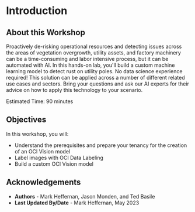 # Introduction

## About this Workshop

Proactively de-risking operational resources and detecting issues across the areas of vegetation overgrowth, utility assets, and factory machinery can be a time-consuming and labor intensive process, but it can be automated with AI. In this hands-on lab, you'll build a custom machine learning model to detect rust on utility poles. No data science experience required! This solution can be applied across a number of different related use cases and sectors. Bring your questions and ask our AI experts for their advice on how to apply this technology to your scenario.

Estimated Time: 90 minutes

## Objectives

In this workshop, you will:
- Understand the prerequisites and prepare your tenancy for the creation of an OCI Vision model
- Label images with OCI Data Labeling
- Build a custom OCI Vision model

## Acknowledgements

* **Authors** - Mark Heffernan, Jason Monden, and Ted Basile
* **Last Updated By/Date** - Mark Heffernan, May 2023
